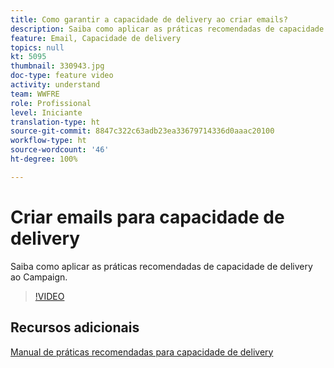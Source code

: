 ```yaml
---
title: Como garantir a capacidade de delivery ao criar emails?
description: Saiba como aplicar as práticas recomendadas de capacidade de delivery.
feature: Email, Capacidade de delivery
topics: null
kt: 5095
thumbnail: 330943.jpg
doc-type: feature video
activity: understand
team: WWFRE
role: Profissional
level: Iniciante
translation-type: ht
source-git-commit: 8847c322c63adb23ea33679714336d0aaac20100
workflow-type: ht
source-wordcount: '46'
ht-degree: 100%

---
```



# Criar emails para capacidade de delivery

Saiba como aplicar as práticas recomendadas de capacidade de delivery ao Campaign.

>[!VIDEO](https://video.tv.adobe.com/v/330943?quality=12)

## Recursos adicionais

[Manual de práticas recomendadas para capacidade de delivery](https://experienceleague.adobe.com/docs/deliverability-learn/deliverability-best-practice-guide/introduction.html?lang=pt-BR)
